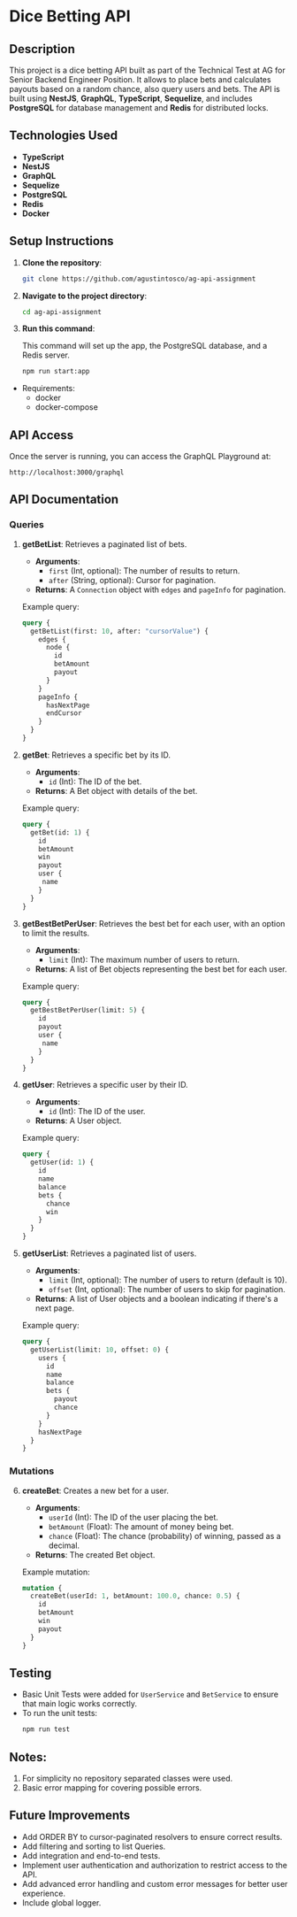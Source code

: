 # Dice Betting API

## Description
This project is a dice betting API built as part of the Technical Test at AG for Senior Backend Engineer Position. It allows to place bets and calculates payouts based on a random chance, also query users and bets. The API is built using **NestJS**, **GraphQL**, **TypeScript**, **Sequelize**, and includes **PostgreSQL** for database management and **Redis** for distributed locks.

## Technologies Used
- **TypeScript**
- **NestJS**
- **GraphQL**
- **Sequelize**
- **PostgreSQL**
- **Redis**
- **Docker**

## Setup Instructions
1. **Clone the repository**:
   ```bash
   git clone https://github.com/agustintosco/ag-api-assignment
   ```

2. **Navigate to the project directory**:
    ``` bash
    cd ag-api-assignment
    ```

3. **Run this command**:

    This command will set up the app, the PostgreSQL database, and a Redis server.

    ``` bash
    npm run start:app
    ```

  - Requirements:
    - docker
    - docker-compose

## API Access
 
Once the server is running, you can access the GraphQL Playground at:

`http://localhost:3000/graphql`

## API Documentation

### Queries

1. **getBetList**: Retrieves a paginated list of bets.
   - **Arguments**:
     - `first` (Int, optional): The number of results to return.
     - `after` (String, optional): Cursor for pagination.
   - **Returns**: A `Connection` object with `edges` and `pageInfo` for pagination.

   Example query:
   ```graphql
   query {
     getBetList(first: 10, after: "cursorValue") {
       edges {
         node {
           id
           betAmount
           payout
         }
       }
       pageInfo {
         hasNextPage
         endCursor
       }
     }
   }
   ```

2. **getBet**: Retrieves a specific bet by its ID.
   - **Arguments**:
      - `id` (Int): The ID of the bet.
   - **Returns**: A Bet object with details of the bet.

   Example query:
   ```graphql
   query {
     getBet(id: 1) {
       id
       betAmount
       win
       payout
       user {
        name
       }
     }
   }
   ```

3. **getBestBetPerUser**: Retrieves the best bet for each user, with an option to limit the results.
    - **Arguments**:
      - `limit` (Int): The maximum number of users to return.
    - **Returns**: A list of Bet objects representing the best bet for each user.

    Example query:
    ```graphql
    query {
      getBestBetPerUser(limit: 5) {
        id
        payout
        user {
         name
        }
      }
    }
    ```

4. **getUser**: Retrieves a specific user by their ID.
    - **Arguments**:
      - `id` (Int): The ID of the user.
    - **Returns**: A User object.

    Example query:
    ```graphql
    query {
      getUser(id: 1) {
        id
        name
        balance
        bets {
          chance
          win
        }
      }
    }
    ```

5. **getUserList**: Retrieves a paginated list of users.
    - **Arguments**:
      - `limit` (Int, optional): The number of users to return (default is 10).
      - `offset` (Int, optional): The number of users to skip for pagination.
    - **Returns**: A list of User objects and a boolean indicating if there's a next page.

    Example query:
    ```graphql
    query {
      getUserList(limit: 10, offset: 0) {
        users {
          id
          name
          balance
          bets {
            payout
            chance
          }
        }
        hasNextPage
      }
    }
    ```

### Mutations

6. **createBet**: Creates a new bet for a user.
    - **Arguments**:
      - `userId` (Int): The ID of the user placing the bet.
      - `betAmount` (Float): The amount of money being bet.
      - `chance` (Float): The chance (probability) of winning, passed as a decimal.
    - **Returns**: The created Bet object.

    Example mutation:
    ```graphql
    mutation {
      createBet(userId: 1, betAmount: 100.0, chance: 0.5) {
        id
        betAmount
        win
        payout
      }
    }
    ```

## Testing
- Basic Unit Tests were added for `UserService` and `BetService` to ensure that main logic works correctly.
- To run the unit tests:
  ```bash
  npm run test
  ```

## Notes:
1. For simplicity no repository separated classes were used.
2. Basic error mapping for covering possible errors.

## Future Improvements
- Add ORDER BY to cursor-paginated resolvers to ensure correct results.
- Add filtering and sorting to list Queries.
- Add integration and end-to-end tests.
- Implement user authentication and authorization to restrict access to the API.
- Add advanced error handling and custom error messages for better user experience.
- Include global logger.
